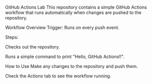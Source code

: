 GitHub Actions Lab
This repository contains a simple GitHub Actions workflow that runs automatically when changes are pushed to the repository.

Workflow Overview
Trigger: Runs on every push event.

Steps:

Checks out the repository.

Runs a simple command to print "Hello, GitHub Actions!!".

How to Use
Make any changes to the repository and push them.

Check the Actions tab to see the workflow running.
